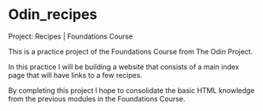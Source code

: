 # Odin_recipes
Project: Recipes | Foundations Course

This is a practice project of the Foundations Course from The Odin Project. 

In this practice I will be building a website that consists of a main index page that will have links to a few recipes.

By completing this project I hope to consolidate the basic HTML knowledge from the previous modules in the Foundations Course.
